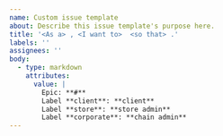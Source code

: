 ```yaml
---
name: Custom issue template
about: Describe this issue template's purpose here.
title: '<As a> , <I want to>  <so that> .'
labels: ''
assignees: ''
body: 
  - type: markdown
    attributes:
      value: |
        Epic: **#**
        Label **client**: **client**
        Label **store**: **store admin**
        Label **corporate**: **chain admin**
---
```



